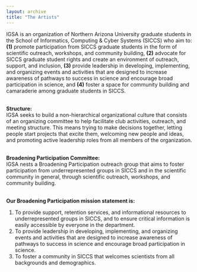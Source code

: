 ```yaml
---
layout: archive
title: "The Artists"
---
```



<p> IGSA is an organization of Northern Arizona University graduate students in the School of Informatics, Computing & Cyber Systems (SICCS) who aim to: <strong>(1)</strong> promote participation from SICCS graduate students in the form of scientific outreach, workshops, and community building, <strong>(2)</strong> advocate for SICCS graduate student rights and create an environment of outreach, support, and inclusion, <strong>(3)</strong> provide leadership in developing, implementing, and organizing events and activities that are designed to increase awareness of pathways to success in science and encourage broad participation in science, and <strong>(4)</strong> foster a space for community building and camaraderie among graduate students in SICCS.<br><br>

<strong>Structure:</strong><br>
IGSA seeks to build a non-hierarchical organizational culture that consists of an organizing committee to help facilitate club activities, outreach, and meeting structure. This means trying to make decisions together, letting people start projects that excite them, welcoming new people and ideas, and promoting active leadership roles from all members of the organization.<br><br>

<strong>Broadening Participation Committee:</strong><br>
IGSA nests a Broadening Participation outreach group that aims to foster participation from underrepresented groups in SICCS and in the scientific community in general, through scientific outreach, workshops, and community building.<br><br>

<strong>Our Broadening Participation mission statement is:</strong><br>
1) To provide support, retention services, and informational resources to underrepresented groups in SICCS, and to ensure critical information is easily accessible by everyone in the department.<br>
2) To provide leadership in developing, implementing, and organizing events and activities that are designed to increase awareness of pathways to success in science and encourage broad participation in science.<br>
3) To foster a community in SICCS that welcomes scientists from all backgrounds and demographics.<br><br>

</p>
